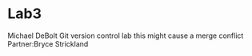# Lab3
Michael DeBolt
Git version control lab
this might cause a merge conflict
Partner:Bryce Strickland
